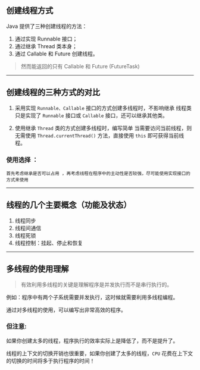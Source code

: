 ## 创建线程方式
Java 提供了三种创建线程的方法：

1. 通过实现 Runnable 接口；
2. 通过继承 Thread 类本身；
3. 通过 Callable 和 Future 创建线程。

> 然而能返回的只有 Callable 和 Future (FutureTask)
----------------------


## 创建线程的三种方式的对比

1. 采用实现 `Runnable、Callable` 接口的方式创建多线程时，不影响继承
   线程类只是实现了 `Runnable` 接口或 `Callable` 接口，还可以继承其他类。

2. 使用继承 `Thread` 类的方式创建多线程时，编写简单
   当需要访问当前线程，则无需使用 `Thread.currentThread()` 方法，直接使用 `this` 即可获得当前线程。

### 使用选择 ：
    首先考虑继承是否可以占用 ，再考虑线程在程序中的主动性是否较强，尽可能使用实现接口的方式来使用
----------------------
## 线程的几个主要概念（功能及状态）


1. 线程同步
2. 线程间通信
3. 线程死锁
4. 线程控制：挂起、停止和恢复


--------------------------

## 多线程的使用理解

> 有效利用多线程的关键是理解程序是并发执行而不是串行执行的。

例如：程序中有两个子系统需要并发执行，这时候就需要利用多线程编程。

通过对多线程的使用，可以编写出非常高效的程序。

### 但注意:
如果你创建太多的线程，程序执行的效率实际上是降低了，而不是提升了。

线程的上下文的切换开销也很重要，如果你创建了太多的线程，`CPU` 花费在上下文的切换的时间将多于执行程序的时间！

 